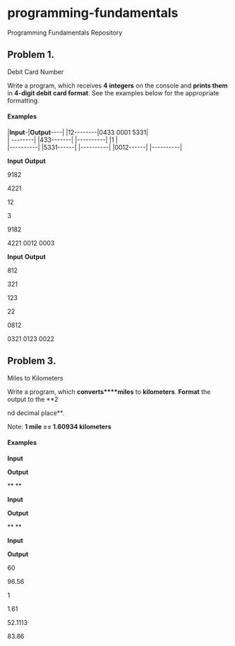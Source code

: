 # programming-fundamentals
Programming Fundamentals Repository

## Problem 1.                 
Debit Card Number

Write a program, which receives **4 integers** on the
console and **prints them** in **4-digit debit card format**. See the
examples below for the appropriate formatting.

#### Examples

 

|**Input**-|**Output**----|
|12--------|0433 0001 5331|        
|  --------|
|433-------|
|----------|
|1         |    
|----------|
|5331------|
|----------|
|0012------|
|----------|


**Input**     **Output**

9182

4221

12            

3

9182

4221 0012 0003

**Input**     **Output**

812

321

123           

22

0812

0321 0123 0022
##

## Problem 3.               
Miles to Kilometers

Write a program, which **converts****miles** to **kilometers**. **Format** the output to the **2

nd
decimal place**.

Note: **1
mile == 1.60934 kilometers**

#### Examples

 

**Input**

 

**Output**

 

** **

 

**Input**

 

**Output**

 

** **

 

**Input**

 

**Output**

 

60

 

96.56

 

1

 

1.61

 

52.1113

 

83.86
